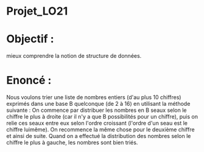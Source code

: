 # Projet_LO21
# Objectif :
mieux comprendre la notion de structure de données.
# Enoncé :
Nous voulons trier une liste de nombres entiers (d'au plus 10 chiffres) exprimés dans une base B quelconque (de 2 à 16) en utilisant la méthode suivante :
On commence par distribuer les nombres en B seaux selon le chiffre le plus à droite (car il n'y a que B possibilités pour un chiffre), puis on relie ces seaux entre eux selon l'ordre croissant (l'ordre d'un seau est le chiffre luimême). On recommence la même chose pour le deuxième chiffre et ainsi de suite. Quand on a effectué la distribution des nombres selon le chiffre le plus à gauche, les nombres sont bien triés.
